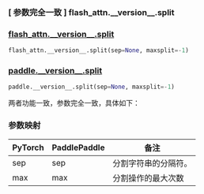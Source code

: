 ### [ 参数完全一致 ] flash_attn._\_version__.split

### [flash_attn._\_version__.split](https://github.com/Dao-AILab/flash-attention/blob/72e27c6320555a37a83338178caa25a388e46121/flash_attn/__init__.py)

```python
flash_attn.__version__.split(sep=None, maxsplit=-1)
```

### [paddle._\_version__.split](https://github.com/PaddlePaddle/Paddle/tree/develop)

```python
paddle.__version__.split(sep=None, maxsplit=-1)
```

两者功能一致，参数完全一致，具体如下：
### 参数映射

| PyTorch | PaddlePaddle | 备注                                               |
|---------|--------------| -------------------------------------------------- |
| sep     | sep          | 分割字符串的分隔符。            |
| max     | max          | 分割操作的最大次数            |
